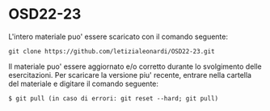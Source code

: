 # OSD22-23

L'intero materiale puo' essere scaricato con il comando seguente:

`git clone https://github.com/letizialeonardi/OSD22-23.git`

Il materiale puo' essere aggiornato e/o corretto durante lo svolgimento delle esercitazioni. Per scaricare la versione piu' recente, entrare nella cartella del materiale e digitare il comando seguente:

`$ git pull (in caso di errori: git reset --hard; git pull)`
